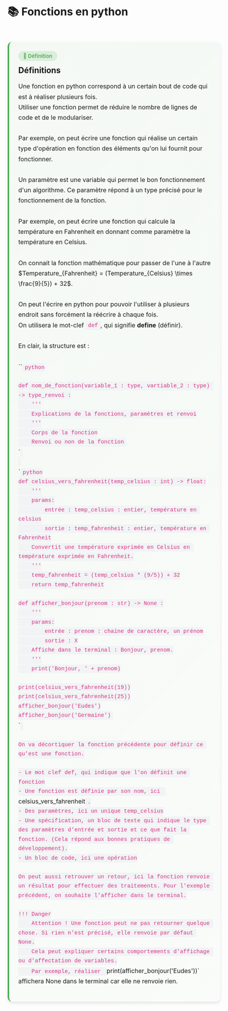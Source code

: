 <style>
/* Styles pour les cours avec système de cartes */

.course-container {
    display: flex;
    flex-direction: column;
    gap: 1.5rem;
    padding: 1rem 0;
    max-width: 100%;
}

.course-card {
    background: var(--md-default-bg-color);
    border-radius: 12px;
    padding: 1.5rem;
    box-shadow: 0 4px 8px rgba(0, 0, 0, 0.1);
    transition: transform 0.3s ease, box-shadow 0.3s ease;
    border-left: 4px solid;
    width: 100%;
    max-width: 100%;
    margin: 1rem 0;
}

.course-card.definition {
    border-left-color: #4CAF50;
    background: linear-gradient(135deg, rgba(76, 175, 80, 0.05) 0%, rgba(76, 175, 80, 0.02) 100%);
}

.course-card.definition:hover {
    transform: translateY(-3px);
    box-shadow: 0 0 20px rgba(76, 175, 80, 0.3);
}

.course-card.example {
    border-left-color: #2196F3;
    background: linear-gradient(135deg, rgba(33, 150, 243, 0.05) 0%, rgba(33, 150, 243, 0.02) 100%);
}

.course-card.example:hover {
    transform: translateY(-3px);
    box-shadow: 0 0 20px rgba(33, 150, 243, 0.3);
}

.course-card.warning {
    border-left-color: #F44336;
    background: linear-gradient(135deg, rgba(244, 67, 54, 0.05) 0%, rgba(244, 67, 54, 0.02) 100%);
}

.course-card.warning:hover {
    transform: translateY(-3px);
    box-shadow: 0 0 20px rgba(244, 67, 54, 0.3);
}

.course-card.tip {
    border-left-color: #FF9800;
    background: linear-gradient(135deg, rgba(255, 152, 0, 0.05) 0%, rgba(255, 152, 0, 0.02) 100%);
}

.course-card.tip:hover {
    transform: translateY(-3px);
    box-shadow: 0 0 20px rgba(255, 152, 0, 0.3);
}

.course-card.highlight {
    border-left-color: #9C27B0;
    background: linear-gradient(135deg, rgba(156, 39, 176, 0.05) 0%, rgba(156, 39, 176, 0.02) 100%);
}

.course-card.highlight:hover {
    transform: translateY(-3px);
    box-shadow: 0 0 20px rgba(156, 39, 176, 0.3);
}

.course-title {
    margin: 0 0 1rem 0;
    color: var(--md-primary-fg-color);
    font-size: 1.3rem;
    font-weight: 700;
    display: flex;
    align-items: center;
    gap: 0.5rem;
}

.course-content {
    margin-bottom: 1rem;
    line-height: 1.7;
    font-size: 1rem;
}

.badge {
    display: inline-block;
    padding: 0.3rem 0.8rem;
    border-radius: 15px;
    font-size: 0.85rem;
    font-weight: 600;
    margin-bottom: 0.8rem;
}

.badge.definition {
    background: rgba(76, 175, 80, 0.15);
    color: #4CAF50;
}

.badge.example {
    background: rgba(33, 150, 243, 0.15);
    color: #2196F3;
}

.badge.warning {
    background: rgba(244, 67, 54, 0.15);
    color: #F44336;
}

.badge.tip {
    background: rgba(255, 152, 0, 0.15);
    color: #FF9800;
}

.badge.highlight {
    background: rgba(156, 39, 176, 0.15);
    color: #9C27B0;
}

.btn {
    background: white;
    color: #4169E1;
    border: 2px solid #4169E1;
    padding: 0.8rem 1.5rem;
    border-radius: 10px;
    cursor: pointer;
    font-size: 1rem;
    font-weight: 600;
    transition: all 0.3s ease;
    display: inline-flex;
    align-items: center;
    gap: 0.5rem;
    margin-top: 1rem;
    text-decoration: none;
}

.btn:hover {
    background: rgba(65, 105, 225, 0.1);
    border-color: #1E90FF;
    color: #1E90FF;
    transform: translateY(-2px);
    box-shadow: 0 6px 15px rgba(65, 105, 225, 0.4);
}

.exercise-container {
    background: linear-gradient(135deg, #667eea 0%, #764ba2 100%);
    color: white;
    padding: 2rem;
    border-radius: 15px;
    margin: 2rem 0;
    text-align: center;
    box-shadow: 0 8px 25px rgba(102, 126, 234, 0.3);
}

.math-container {
    background: #f8f9fa;
    border: 1px solid #e9ecef;
    border-radius: 8px;
    padding: 1.5rem;
    margin: 1.5rem 0;
    text-align: center;
}

.table {
    width: 100%;
    border-collapse: collapse;
    margin: 1.5rem 0;
    background: white;
    border-radius: 8px;
    overflow: hidden;
    box-shadow: 0 2px 8px rgba(0, 0, 0, 0.1);
}

.table th,
.table td {
    padding: 1rem;
    text-align: left;
    border-bottom: 1px solid #e9ecef;
}

.table th {
    background: #f8f9fa;
    font-weight: 600;
    color: #495057;
}

.table tr:hover {
    background: #f8f9fa;
}

code {
    background: #f1f3f4;
    padding: 0.2rem 0.4rem;
    border-radius: 4px;
    font-family: 'Courier New', monospace;
    font-size: 0.9rem;
    color: #d63384;
}

pre {
    background: #f8f9fa;
    border: 1px solid #e9ecef;
    border-radius: 8px;
    padding: 1.5rem;
    overflow-x: auto;
    margin: 1.5rem 0;
}

pre code {
    background: none;
    padding: 0;
    color: #495057;
}

.highlight {
    background: linear-gradient(120deg, #a8edea 0%, #fed6e3 100%);
    padding: 0.2rem 0.5rem;
    border-radius: 4px;
    font-weight: 600;
}
</style>

# 📚 Fonctions en python

<div class="course-container">
    <div class="course-card definition">
        <div class="badge definition">📖 Définition</div>
        <h3 class="course-title">Définitions</h3>
        <div class="course-content">
            Une fonction en python correspond à un certain bout de code qui est à réaliser plusieurs fois.<br>Utiliser une fonction permet de réduire le nombre de lignes de code et de le modulariser.<br><br>Par exemple, on peut écrire une fonction qui réalise un certain type d'opération en fonction des éléments qu'on lui fournit pour fonctionner.<br><br>Un paramètre est une variable qui permet le bon fonctionnement d'un algorithme. Ce paramètre répond à un type précisé pour le fonctionnement de la fonction.<br><br>Par exemple, on peut écrire une fonction qui calcule la température en Fahrenheit en donnant comme paramètre la température en Celsius.<br><br>On connait la fonction mathématique pour passer de l'une à l'autre <br>$Temperature_{Fahrenheit} = (Temperature_{Celsius} \times \frac{9}{5}) + 32$.<br><br>On peut l'écrire en python pour pouvoir l'utiliser à plusieurs endroit sans forcément la réécrire à chaque fois.<br>On utilisera le mot-clef <code>def</code>, qui signifie <strong>define</strong> (définir).<br><br>En clair, la structure est :<br><br>``<code>python<br><br>def nom_de_fonction(variable_1 : type, vartiable_2 : type) -> type_renvoi :<br>    '''<br>    Explications de la fonctions, paramètres et renvoi<br>    '''<br>    Corps de la fonction<br>    Renvoi ou non de la fonction<br></code>`<code><br><br></code>`<code>python<br>def celsius_vers_fahrenheit(temp_celsius : int) -> float:<br>    '''<br>    params:<br>        entrée : temp_celsius : entier, température en celsius<br>        sortie : temp_fahrenheit : entier, température en Fahrenheit<br>    Convertit une température exprimée en Celsius en température exprimée en Fahrenheit.<br>    '''<br>    temp_fahrenheit = (temp_celsius * (9/5)) + 32<br>    return temp_fahrenheit<br><br>def afficher_bonjour(prenom : str) -> None :<br>    '''<br>    params:<br>        entrée : prenom : chaine de caractère, un prénom<br>        sortie : X<br>    Affiche dans le terminal : Bonjour, prenom.<br>    '''<br>    print('Bonjour, ' + prenom)<br><br>print(celsius_vers_fahrenheit(19))<br>print(celsius_vers_fahrenheit(25))<br>afficher_bonjour('Eudes')<br>afficher_bonjour('Germaine')<br></code>`<code><br><br>On va décortiquer la fonction précédente pour définir ce qu'est une fonction.<br><br>- Le mot clef def, qui indique que l'on définit une fonction<br>- Une fonction est définie par son nom, ici </code>celsius_vers_fahrenheit<code>.<br>- Des paramètres, ici un unique temp_celsius<br>- Une spécification, un bloc de texte qui indique le type des paramètres d'entrée et sortie et ce que fait la fonction. (Cela répond aux bonnes pratiques de développement).<br>- Un bloc de code, ici une opération<br><br>On peut aussi retrouver un retour, ici la fonction renvoie un résultat pour effectuer des traitements. Pour l'exemple précédent, on souhaite l'afficher dans le terminal.<br><br>!!! Danger<br>    Attention ! Une fonction peut ne pas retourner quelque chose. Si rien n'est précisé, elle renvoie par défaut None.<br>    Cela peut expliquer certains comportements d'affichage ou d'affectation de variables.<br>    Par exemple, réaliser </code>print(afficher_bonjour('Eudes'))` affichera None dans le terminal car elle ne renvoie rien.
        </div>
    </div>
    
</div>